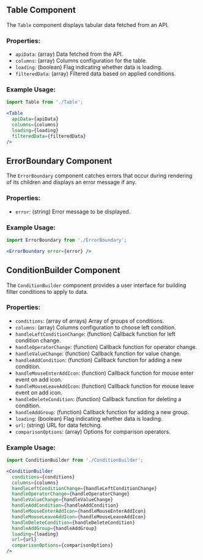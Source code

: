 ## Table Component

The `Table` component displays tabular data fetched from an API.

### Properties:

- `apiData`: (array) Data fetched from the API.
- `columns`: (array) Columns configuration for the table.
- `loading`: (boolean) Flag indicating whether data is loading.
- `filteredData`: (array) Filtered data based on applied conditions.

### Example Usage:

```jsx
import Table from './Table';

<Table
  apiData={apiData}
  columns={columns}
  loading={loading}
  filteredData={filteredData}
/>
```

## ErrorBoundary Component

The `ErrorBoundary` component catches errors that occur during rendering of its children and displays an error message if any.

### Properties:

- `error`: (string) Error message to be displayed.

### Example Usage:

```jsx
import ErrorBoundary from './ErrorBoundary';

<ErrorBoundary error={error} />
```

## ConditionBuilder Component

The `ConditionBuilder` component provides a user interface for building filter conditions to apply to data.

### Properties:

- `conditions`: (array of arrays) Array of groups of conditions.
- `columns`: (array) Columns configuration to choose left condition.
- `handleLeftConditionChange`: (function) Callback function for left condition change.
- `handleOperatorChange`: (function) Callback function for operator change.
- `handleValueChange`: (function) Callback function for value change.
- `handleAddCondition`: (function) Callback function for adding a new condition.
- `handleMouseEnterAddIcon`: (function) Callback function for mouse enter event on add icon.
- `handleMouseLeaveAddIcon`: (function) Callback function for mouse leave event on add icon.
- `handleDeleteCondition`: (function) Callback function for deleting a condition.
- `handleAddGroup`: (function) Callback function for adding a new group.
- `loading`: (boolean) Flag indicating whether data is loading.
- `url`: (string) URL for data fetching.
- `comparisonOptions`: (array) Options for comparison operators.

### Example Usage:

```jsx
import ConditionBuilder from './ConditionBuilder';

<ConditionBuilder
  conditions={conditions}
  columns={columns}
  handleLeftConditionChange={handleLeftConditionChange}
  handleOperatorChange={handleOperatorChange}
  handleValueChange={handleValueChange}
  handleAddCondition={handleAddCondition}
  handleMouseEnterAddIcon={handleMouseEnterAddIcon}
  handleMouseLeaveAddIcon={handleMouseLeaveAddIcon}
  handleDeleteCondition={handleDeleteCondition}
  handleAddGroup={handleAddGroup}
  loading={loading}
  url={url}
  comparisonOptions={comparisonOptions}
/>
```